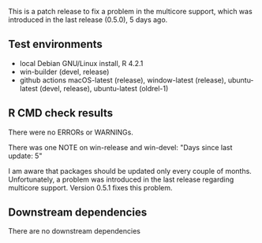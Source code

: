 This is a patch release to fix a problem in the multicore support, which was introduced in the last release (0.5.0), 5 days ago.

## Test environments
* local Debian GNU/Linux install, R 4.2.1
* win-builder (devel, release)
* github actions macOS-latest (release), window-latest (release), ubuntu-latest (devel, release), ubuntu-latest (oldrel-1)

## R CMD check results
There were no ERRORs or WARNINGs.

There was one NOTE on win-release and win-devel: "Days since last update: 5"

I am aware that packages should be updated only every couple of months. Unfortunately, a problem was introduced in the last release regarding multicore support. Version 0.5.1 fixes this problem.

## Downstream dependencies
There are no downstream dependencies